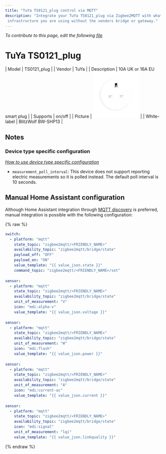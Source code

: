 ```yaml
---
title: "TuYa TS0121_plug control via MQTT"
description: "Integrate your TuYa TS0121_plug via Zigbee2MQTT with whatever smart home
 infrastructure you are using without the vendors bridge or gateway."
---
```


*To contribute to this page, edit the following
[file](https://github.com/Koenkk/zigbee2mqtt.io/blob/master/docs/devices/TS0121_plug.md)*

# TuYa TS0121_plug

| Model | TS0121_plug  |
| Vendor  | TuYa  |
| Description | 10A UK or 16A EU smart plug |
| Supports | on/off |
| Picture | ![TuYa TS0121_plug](../images/devices/TS0121_plug.jpg) |
| White-label | BlitzWolf BW-SHP13 |

## Notes


### Device type specific configuration
*[How to use device type specific configuration](../information/configuration.md)*

* `measurement_poll_interval`: This device does not support reporting electric measurements so it is polled instead. The default poll interval is 10 seconds.

## Manual Home Assistant configuration
Although Home Assistant integration through [MQTT discovery](../integration/home_assistant) is preferred,
manual integration is possible with the following configuration:


{% raw %}
```yaml
switch:
  - platform: "mqtt"
    state_topic: "zigbee2mqtt/<FRIENDLY_NAME>"
    availability_topic: "zigbee2mqtt/bridge/state"
    payload_off: "OFF"
    payload_on: "ON"
    value_template: "{{ value_json.state }}"
    command_topic: "zigbee2mqtt/<FRIENDLY_NAME>/set"

sensor:
  - platform: "mqtt"
    state_topic: "zigbee2mqtt/<FRIENDLY_NAME>"
    availability_topic: "zigbee2mqtt/bridge/state"
    unit_of_measurement: "V"
    icon: "mdi:alpha-v"
    value_template: "{{ value_json.voltage }}"

sensor:
  - platform: "mqtt"
    state_topic: "zigbee2mqtt/<FRIENDLY_NAME>"
    availability_topic: "zigbee2mqtt/bridge/state"
    unit_of_measurement: "W"
    icon: "mdi:flash"
    value_template: "{{ value_json.power }}"

sensor:
  - platform: "mqtt"
    state_topic: "zigbee2mqtt/<FRIENDLY_NAME>"
    availability_topic: "zigbee2mqtt/bridge/state"
    unit_of_measurement: "A"
    icon: "mdi:current-ac"
    value_template: "{{ value_json.current }}"

sensor:
  - platform: "mqtt"
    state_topic: "zigbee2mqtt/<FRIENDLY_NAME>"
    availability_topic: "zigbee2mqtt/bridge/state"
    icon: "mdi:signal"
    unit_of_measurement: "lqi"
    value_template: "{{ value_json.linkquality }}"
```
{% endraw %}



